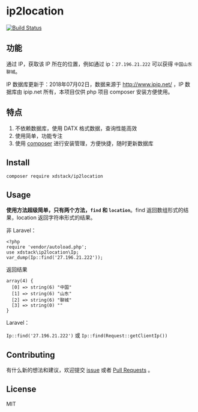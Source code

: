 # ip2location

[![Build Status](https://api.travis-ci.com/xdstack/ip2location.svg?branch=master)](https://travis-ci.com/xdstack/ip2location)

## 功能

通过 IP，获取该 IP 所在的位置，例如通过 ip：`27.196.21.222` 可以获得 `中国山东聊城`。

IP 数据库更新于：2018年07月02日，数据来源于 http://www.ipip.net/ ，IP 数据库由 ipip.net 所有，本项目仅供 php 项目 composer 安装方便使用。

## 特点

1. 不依赖数据库，使用 DATX 格式数据，查询性能高效
2. 使用简单，功能专注
3. 使用 [composer](https://getcomposer.org/) 进行安装管理，方便快捷，随时更新数据库

## Install

`composer require xdstack/ip2location`

## Usage

**使用方法超级简单，只有两个方法，`find` 和 `location`**。find 返回数组形式的结果，location 返回字符串形式的结果。

非 Laravel：

```
<?php 
require 'vendor/autoload.php'; 
use xdstack\ip2location\Ip;
var_dump(Ip::find('27.196.21.222'));
```

返回结果
```
array(4) {
  [0] => string(6) "中国"
  [1] => string(6) "山东"
  [2] => string(6) "聊城"
  [3] => string(0) ""
}
```

Laravel：

`Ip::find('27.196.21.222')` 或 `Ip::find(Request::getClientIp())`

## Contributing
有什么新的想法和建议，欢迎提交 [issue](https://github.com/xdstack/ip2location/issues) 或者 [Pull Requests](https://github.com/xdstack/ip2location/pulls) 。

## License
MIT
